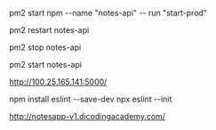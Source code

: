 pm2 start npm --name "notes-api" -- run "start-prod" 

pm2 restart notes-api

pm2 stop notes-api

pm2 start notes-api

http://100.25.165.141:5000/



npm install eslint --save-dev
npx eslint --init

http://notesapp-v1.dicodingacademy.com/